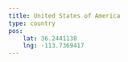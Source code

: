 ```yaml
---
title: United States of America
type: country
pos:
    lat: 36.2441138
    lng: -113.7369417
---
```

